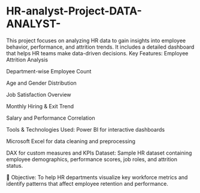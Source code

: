 # HR-analyst-Project-DATA-ANALYST-
This project focuses on analyzing HR data to gain insights into employee behavior, performance, and attrition trends. It includes a detailed dashboard that helps HR teams make data-driven decisions.
 Key Features:
Employee Attrition Analysis

Department-wise Employee Count

Age and Gender Distribution

Job Satisfaction Overview

Monthly Hiring & Exit Trend

Salary and Performance Correlation

 Tools & Technologies Used:
Power BI for interactive dashboards

Microsoft Excel for data cleaning and preprocessing

DAX for custom measures and KPIs
Dataset:
Sample HR dataset containing employee demographics, performance scores, job roles, and attrition status.

📌 Objective:
To help HR departments visualize key workforce metrics and identify patterns that affect employee retention and performance.


